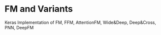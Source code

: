 # FM and Variants
 Keras Implementation of FM, FFM, AttentionFM, Wide&Deep, Deep&Cross, PNN, DeepFM
